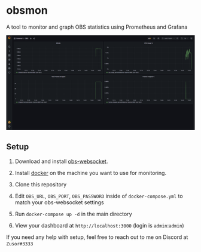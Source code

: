 # obsmon

A tool to monitor and graph OBS statistics using Prometheus and Grafana

![demo image](demo.png)

## Setup

1. Download and install [obs-websocket](https://obsproject.com/forum/resources/obs-websocket-remote-control-obs-studio-from-websockets.466/).

2. Install [docker](https://www.docker.com/get-started) on the machine you want to use for monitoring.

3. Clone this repository

4. Edit `OBS_URL`, `OBS_PORT`, `OBS_PASSWORD` inside of `docker-compose.yml` to match your obs-websocket settings

5. Run `docker-compose up -d` in the main directory

6. View your dashboard at `http://localhost:3000` (login is `admin`:`admin`)

If you need any help with setup, feel free to reach out to me on Discord at `Zusor#3333`